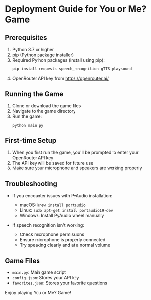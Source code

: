 # Deployment Guide for You or Me? Game

## Prerequisites

1. Python 3.7 or higher
2. pip (Python package installer)
3. Required Python packages (install using pip):
   ```bash
   pip install requests speech_recognition gTTS playsound
   ```
4. OpenRouter API key from https://openrouter.ai/

## Running the Game

1. Clone or download the game files
2. Navigate to the game directory
3. Run the game:
   ```bash
   python main.py
   ```

## First-time Setup

1. When you first run the game, you'll be prompted to enter your OpenRouter API key
2. The API key will be saved for future use
3. Make sure your microphone and speakers are working properly

## Troubleshooting

- If you encounter issues with PyAudio installation:
  - macOS: `brew install portaudio`
  - Linux: `sudo apt-get install portaudio19-dev`
  - Windows: Install PyAudio wheel manually

- If speech recognition isn't working:
  - Check microphone permissions
  - Ensure microphone is properly connected
  - Try speaking clearly and at a normal volume

## Game Files

- `main.py`: Main game script
- `config.json`: Stores your API key
- `favorites.json`: Stores your favorite questions

Enjoy playing You or Me? Game!